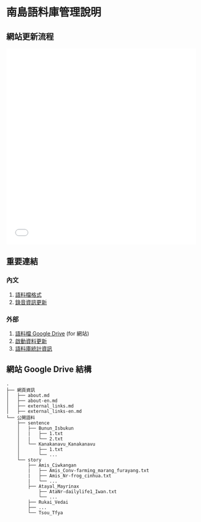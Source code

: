 南島語料庫管理說明
=================


## 網站更新流程

<embed src="_media/data_update_flow.pdf#view=FitH&scrollbar=1&toolbar=0&navpanes=0" width="100%" height="520" type="application/pdf">


## 重要連結

### 內文

1. [語料檔格式][textFormat]
2. [錄音資訊更新][timeFormat]

### 外部

1. [語料檔 Google Drive][GD] (for 網站)
2. [啟動資料更新][corpUpdate]
3. [語料庫統計資訊][corpStats]


[GD]: https://drive.google.com/drive/folders/1anXf0owlXjyu_qc7mF-_ayNJGfo_0CiV
[corpUpdate]: https://cdocs.netlify.app/#/update
[textFormat]: corpus_file
[timeFormat]: iu_file
[corpStats]: https://yongfu.name/glossParser/meta/



## 網站 Google Drive 結構

```tree
.
├── 網頁資訊
│   ├── about.md
│   ├── about-en.md
│   ├── external_links.md
│   ├── external_links-en.md
└── 公開語料
    ├── sentence
    │   ├── Bunun_Isbukun
    │   |   ├── 1.txt
    │   |   └── 2.txt
    │   └── Kanakanavu_Kanakanavu
    │       ├── 1.txt
    │       └── ...
    └── story
        ├── Amis_Ciwkangan
        |   ├── Amis_Conv-farming_marang_furayang.txt
        |   ├── Amis_Nr-frog_cinhua.txt
        |   └── ...
        ├── Atayal_Mayrinax
            ├── AtaNr-dailylife1_Iwan.txt
            └── ...
        ├── Rukai_Vedai
        ├── ...
        └── Tsou_Tfya
```
